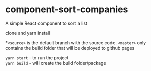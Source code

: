 # component-sort-companies
A simple React component to sort a list

clone and yarn install

*`<source>` is the default branch with the source code. `<master>` only contains the build folder that will be deployed to github pages

`yarn start` - to run the project <br>
`yarn build` - will create the build folder/package